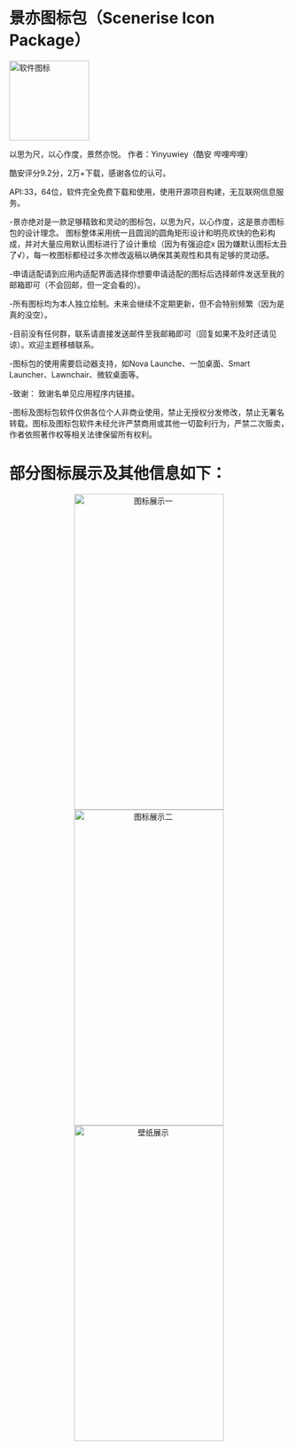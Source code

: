 # 景亦图标包（Scenerise Icon Package）
<img src="https://github.com/Yinyuwiey/Scenerise/assets/61231270/5898c193-d111-4092-9e17-65f667f42eff" width="144" height="144" alt="软件图标"/><br/>

以思为尺，以心作度，景然亦悦。 作者：Yinyuwiey（酷安 哔哩哔哩）

酷安评分9.2分，2万+下载，感谢各位的认可。

API:33，64位，软件完全免费下载和使用，使用开源项目构建，无互联网信息服务。

-景亦绝对是一款足够精致和灵动的图标包，以思为尺，以心作度，这是景亦图标包的设计理念。 图标整体采用统一且圆润的圆角矩形设计和明亮欢快的色彩构成，并对大量应用默认图标进行了设计重绘（因为有强迫症x 因为嫌默认图标太丑了√），每一枚图标都经过多次修改返稿以确保其美观性和具有足够的灵动感。 

-申请适配请到应用内适配界面选择你想要申请适配的图标后选择邮件发送至我的邮箱即可（不会回邮，但一定会看的）。 

-所有图标均为本人独立绘制。未来会继续不定期更新，但不会特别频繁（因为是真的没空）。 

-目前没有任何群，联系请直接发送邮件至我邮箱即可（回复如果不及时还请见谅）。欢迎主题移植联系。 

-图标包的使用需要启动器支持，如Nova Launche、一加桌面、Smart Launcher、Lawnchair、微软桌面等。 

-致谢： 致谢名单见应用程序内链接。 

-图标及图标包软件仅供各位个人非商业使用，禁止无授权分发修改，禁止无署名转载。图标及图标包软件未经允许严禁商用或其他一切盈利行为，严禁二次贩卖，作者依照著作权等相关法律保留所有权利。

# 部分图标展示及其他信息如下：

<div align=center>
<img src="https://github.com/Yinyuwiey/Scenerise/assets/61231270/44e83ae3-92d5-4b24-b661-dd4b0223ef79" width="270" height="570" alt="图标展示一"/><br/><img src="https://github.com/Yinyuwiey/Scenerise/assets/61231270/700c7625-03e3-4e83-8581-26fcde54f503" width="270" height="570" alt="图标展示二"/><br/><img src="https://github.com/Yinyuwiey/Scenerise/assets/61231270/5d3f1305-0e94-4aa1-882d-820d72d0304a" width="270" height="570" alt="壁纸展示"/><br/>
</div>
